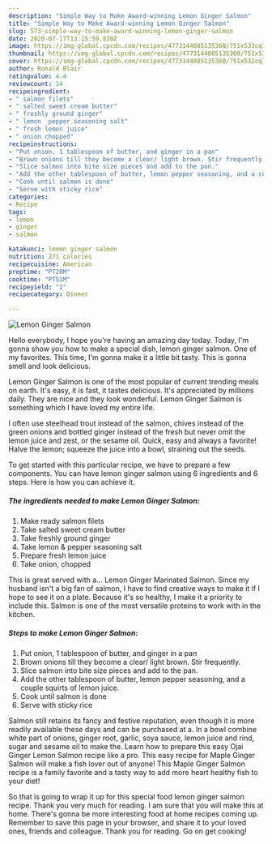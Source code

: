 ```yaml
---
description: "Simple Way to Make Award-winning Lemon Ginger Salmon"
title: "Simple Way to Make Award-winning Lemon Ginger Salmon"
slug: 573-simple-way-to-make-award-winning-lemon-ginger-salmon
date: 2020-07-17T13:15:59.820Z
image: https://img-global.cpcdn.com/recipes/4773144085135360/751x532cq70/lemon-ginger-salmon-recipe-main-photo.jpg
thumbnail: https://img-global.cpcdn.com/recipes/4773144085135360/751x532cq70/lemon-ginger-salmon-recipe-main-photo.jpg
cover: https://img-global.cpcdn.com/recipes/4773144085135360/751x532cq70/lemon-ginger-salmon-recipe-main-photo.jpg
author: Ronald Blair
ratingvalue: 4.4
reviewcount: 14
recipeingredient:
- " salmon filets"
- " salted sweet cream butter"
- " freshly ground ginger"
- " lemon  pepper seasoning salt"
- " fresh lemon juice"
- " onion chopped"
recipeinstructions:
- "Put onion, 1 tablespoon of butter, and ginger in a pan"
- "Brown onions till they become a clear/ light brown. Stir frequently."
- "Slice salmon into bite size pieces and add to the pan."
- "Add the other tablespoon of butter, lemon pepper seasoning, and a couple squirts of lemon juice."
- "Cook until salmon is done"
- "Serve with sticky rice"
categories:
- Recipe
tags:
- lemon
- ginger
- salmon

katakunci: lemon ginger salmon 
nutrition: 271 calories
recipecuisine: American
preptime: "PT20M"
cooktime: "PT51M"
recipeyield: "2"
recipecategory: Dinner

---
```



![Lemon Ginger Salmon](https://img-global.cpcdn.com/recipes/4773144085135360/751x532cq70/lemon-ginger-salmon-recipe-main-photo.jpg)

Hello everybody, I hope you're having an amazing day today. Today, I'm gonna show you how to make a special dish, lemon ginger salmon. One of my favorites. This time, I'm gonna make it a little bit tasty. This is gonna smell and look delicious.

Lemon Ginger Salmon is one of the most popular of current trending meals on earth. It's easy, it is fast, it tastes delicious. It's appreciated by millions daily. They are nice and they look wonderful. Lemon Ginger Salmon is something which I have loved my entire life.

I often use steelhead trout instead of the salmon, chives instead of the green onions and bottled ginger instead of the fresh but never omit the lemon juice and zest, or the sesame oil. Quick, easy and always a favorite! Halve the lemon; squeeze the juice into a bowl, straining out the seeds.


To get started with this particular recipe, we have to prepare a few components. You can have lemon ginger salmon using 6 ingredients and 6 steps. Here is how you can achieve it.

<!--inarticleads1-->

##### The ingredients needed to make Lemon Ginger Salmon:

1. Make ready  salmon filets
1. Take  salted sweet cream butter
1. Take  freshly ground ginger
1. Take  lemon &amp; pepper seasoning salt
1. Prepare  fresh lemon juice
1. Take  onion, chopped


This is great served with a… Lemon Ginger Marinated Salmon. Since my husband isn&#39;t a big fan of salmon, I have to find creative ways to make it if I hope to see it on a plate. Because it&#39;s so healthy, I make it a priority to include this. Salmon is one of the most versatile proteins to work with in the kitchen. 

<!--inarticleads2-->

##### Steps to make Lemon Ginger Salmon:

1. Put onion, 1 tablespoon of butter, and ginger in a pan
1. Brown onions till they become a clear/ light brown. Stir frequently.
1. Slice salmon into bite size pieces and add to the pan.
1. Add the other tablespoon of butter, lemon pepper seasoning, and a couple squirts of lemon juice.
1. Cook until salmon is done
1. Serve with sticky rice


Salmon still retains its fancy and festive reputation, even though it is more readily available these days and can be purchased at a. In a bowl combine white part of onions, ginger root, garlic, soya sauce, lemon juice and rind, sugar and sesame oil to make the. Learn how to prepare this easy Ojai Ginger Lemon Salmon recipe like a pro. This easy recipe for Maple Ginger Salmon will make a fish lover out of anyone! This Maple Ginger Salmon recipe is a family favorite and a tasty way to add more heart healthy fish to your diet! 

So that is going to wrap it up for this special food lemon ginger salmon recipe. Thank you very much for reading. I am sure that you will make this at home. There's gonna be more interesting food at home recipes coming up. Remember to save this page in your browser, and share it to your loved ones, friends and colleague. Thank you for reading. Go on get cooking!
